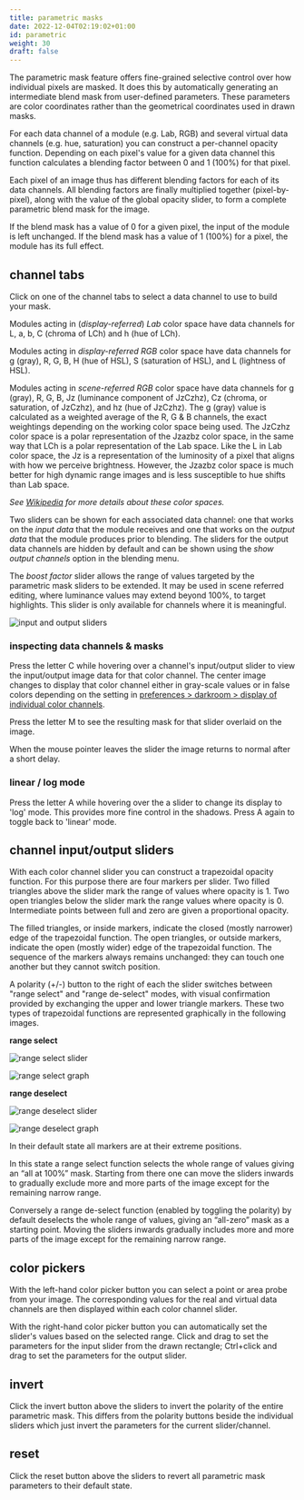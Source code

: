 ```yaml
---
title: parametric masks
date: 2022-12-04T02:19:02+01:00
id: parametric
weight: 30
draft: false
---
```


The parametric mask feature offers fine-grained selective control over how individual pixels are masked. It does this by automatically generating an intermediate blend mask from user-defined parameters. These parameters are color coordinates rather than the geometrical coordinates used in drawn masks.

For each data channel of a module (e.g. Lab, RGB) and several virtual data channels (e.g. hue, saturation) you  can construct a per-channel opacity function. Depending on each pixel's value for a given data channel this function calculates a blending factor between 0 and 1 (100%) for that pixel.

Each pixel of an image thus has different blending factors for each of its data channels. All blending factors are finally multiplied together (pixel-by-pixel), along with the value of the global opacity slider, to form a complete parametric blend mask for the image.

If the blend mask has a value of 0 for a given pixel, the input of the module is left unchanged. If the blend mask has a value of 1 (100%) for a pixel, the module has its full effect.

## channel tabs

Click on one of the channel tabs to select a data channel to use to build your mask.

Modules acting in (_display-referred_) _Lab_ color space have data channels for L, a, b, C (chroma of LCh) and h (hue of LCh).

Modules acting in _display-referred RGB_ color space have data channels for g (gray), R, G, B, H (hue of HSL), S (saturation of HSL), and L (lightness of HSL).

Modules acting in _scene-referred RGB_ color space have data channels for g (gray), R, G, B, Jz (luminance component of JzCzhz), Cz (chroma, or saturation, of JzCzhz), and hz (hue of JzCzhz). The g (gray) value is calculated as a weighted average of the R, G & B channels, the exact weightings depending on the working color space being used. The JzCzhz color space is a polar representation of the Jzazbz color space, in the same way that LCh is a polar representation of the Lab space. Like the L in Lab color space, the Jz is a representation of the luminosity of a pixel that aligns with how we perceive brightness. However, the Jzazbz color space is much better for high dynamic range images and is less susceptible to hue shifts than Lab space.

_See [Wikipedia](https://en.wikipedia.org/wiki/Color_space) for more details about these color spaces._

Two sliders can be shown for each associated data channel: one that works on the _input data_ that the module receives and one that works on the _output data_ that the module produces prior to blending. The sliders for the output data channels are hidden by default and can be shown using the _show output channels_ option in the blending menu.

The _boost factor_ slider allows the range of values targeted by the parametric mask sliders to be extended. It may be used in scene referred editing, where luminance values may extend beyond 100%, to target highlights. This slider is only available for channels where it is meaningful.

![input and output sliders](input-output-sliders.jpg)

### inspecting data channels & masks

Press the letter C while hovering over a channel's input/output slider to view the input/output image data for that color channel. The center image changes to display that color channel either in gray-scale values or in false colors depending on the setting in [preferences > darkroom > display of individual color channels](../../../../preferences-settings/darkroom.md).

Press the letter M to see the resulting mask for that slider overlaid on the image.

When the mouse pointer leaves the slider the image returns to normal after a short delay.

### linear / log mode

Press the letter A while hovering over the a slider to change its display to 'log' mode. This provides more fine control in the shadows. Press A again to toggle back to 'linear' mode.

## channel input/output sliders

With each color channel slider you can construct a trapezoidal opacity function. For this purpose there are four markers per slider. Two filled triangles above the slider mark the range of values where opacity is 1. Two open triangles below the slider mark the range values where opacity is 0. Intermediate points between full and zero are given a proportional opacity.

The filled triangles, or inside markers, indicate the closed (mostly narrower) edge of the trapezoidal function. The open triangles, or outside markers, indicate the open (mostly wider) edge of the trapezoidal function. The sequence of the markers always remains unchanged: they can touch one another but they cannot switch position.

A polarity (+/-) button to the right of each the slider switches between "range select" and "range de-select" modes, with visual confirmation provided by exchanging the upper and lower triangle markers. These two types of trapezoidal functions are represented graphically in the following images.

**range select**

![range select slider](blendif_2a.jpg)

![range select graph](blendif_2b.jpg)

**range deselect**

![range deselect slider](blendif_3a.jpg)

![range deselect graph](blendif_3b.jpg)

In their default state all markers are at their extreme positions.

In this state a range select function selects the whole range of values giving an “all at 100%” mask. Starting from there one can move the sliders inwards to gradually exclude more and more parts of the image except for the remaining narrow range.

Conversely a range de-select function (enabled by toggling the polarity) by default deselects the whole range of values, giving an “all-zero” mask as a starting point. Moving the sliders inwards gradually includes more and more parts of the image except for the remaining narrow range.

## color pickers

With the left-hand color picker button you can select a point or area probe from your image. The corresponding values for the real and virtual data channels are then displayed within each color channel slider.

With the right-hand color picker button you can automatically set the slider's values based on the selected range. Click and drag to set the parameters for the input slider from the drawn rectangle; Ctrl+click and drag to set the parameters for the output slider.

## invert

Click the invert button above the sliders to invert the polarity of the entire parametric mask. This differs from the polarity buttons beside the individual sliders which just invert the parameters for the current slider/channel.

## reset

Click the reset button above the sliders to revert all parametric mask parameters to their default state.

